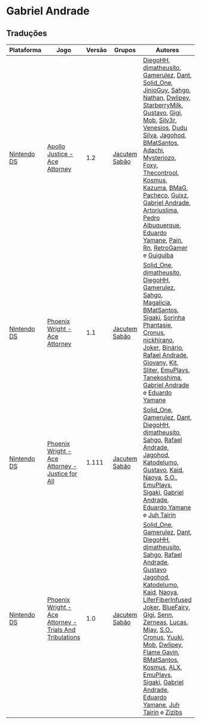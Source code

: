 # Gabriel Andrade

## Traduções

| Plataforma | Jogo | Versão | Grupos | Autores |
| ----------- | ----------- | ----------- | ----------- | ----------- |
| [Nintendo DS](../../traducoes/nintendo-ds/) | [Apollo Justice - Ace Attorney](../../traducoes/nintendo-ds/apollo-justice-ace-attorney_diegohh-et-al/) | 1.2 | [Jacutem Sabão](../../grupos/jacutem-sabao/) | [DiegoHH](../../autores/diegohh/), [djmatheusito](../../autores/djmatheusito/), [Gamerulez](../../autores/gamerulez/), [Dant](../../autores/dant/), [Solid\_One](../../autores/solid_one/), [JinjoGuy](../../autores/jinjoguy/), [Sahgo](../../autores/sahgo/), [Nathan](../../autores/nathan/), [Dwlipey](../../autores/dwlipey/), [StarberryMilk](../../autores/starberrymilk/), [Gustavo](../../autores/gustavo/), [Gigi](../../autores/gigi/), [Mob](../../autores/mob/), [Silv3r](../../autores/silv3r/), [Venesios](../../autores/venesios/), [Dudu Silva](../../autores/dudu-silva/), [Jagohod](../../autores/jagohod/), [BMatSantos](../../autores/bmatsantos/), [Adachi](../../autores/adachi/), [Mysteriozo](../../autores/mysteriozo/), [Foxy](../../autores/foxy/), [Thecontrool](../../autores/thecontrool/), [Kosmus](../../autores/kosmus/), [Kazuma](../../autores/kazuma/), [BMaG](../../autores/bmag/), [Pacheco](../../autores/pacheco/), [Guixz](../../autores/guixz/), [Gabriel Andrade](../../autores/gabriel-andrade/), [Artoriuslima](../../autores/artoriuslima/), [Pedro Albuquerque](../../autores/pedro-albuquerque/), [Eduardo Yamane](../../autores/eduardo-yamane/), [Pain](../../autores/pain/), [Rn](../../autores/rn/), [RetroGamer](../../autores/retrogamer/) e [Guiguiba](../../autores/guiguiba/) |
| [Nintendo DS](../../traducoes/nintendo-ds/) | [Phoenix Wright - Ace Attorney](../../traducoes/nintendo-ds/phoenix-wright-ace-attorney_solid_one-et-al/) | 1.1 | [Jacutem Sabão](../../grupos/jacutem-sabao/) | [Solid\_One](../../autores/solid_one/), [djmatheusito](../../autores/djmatheusito/), [DiegoHH](../../autores/diegohh/), [Gamerulez](../../autores/gamerulez/), [Sahgo](../../autores/sahgo/), [Magalicia](../../autores/magalicia/), [BMatSantos](../../autores/bmatsantos/), [Sigaki](../../autores/sigaki/), [Sorinha Phantasie](../../autores/sorinha-phantasie/), [Cronus](../../autores/cronus/), [nickhirano](../../autores/nickhirano/), [Joker](../../autores/joker/), [Binário](../../autores/binario/), [Rafael Andrade](../../autores/rafael-andrade/), [Giovany](../../autores/giovany/), [Kit](../../autores/kit/), [Sliter](../../autores/sliter/), [EmuPlays](../../autores/emuplays/), [Tanekoshima](../../autores/tanekoshima/), [Gabriel Andrade](../../autores/gabriel-andrade/) e [Eduardo Yamane](../../autores/eduardo-yamane/) |
| [Nintendo DS](../../traducoes/nintendo-ds/) | [Phoenix Wright - Ace Attorney - Justice for All](../../traducoes/nintendo-ds/phoenix-wright-ace-attorney-justice-for-all_solid_one-et-al/) | 1.111 | [Jacutem Sabão](../../grupos/jacutem-sabao/) | [Solid\_One](../../autores/solid_one/), [Gamerulez](../../autores/gamerulez/), [Dant](../../autores/dant/), [DiegoHH](../../autores/diegohh/), [djmatheusito](../../autores/djmatheusito/), [Sahgo](../../autores/sahgo/), [Rafael Andrade](../../autores/rafael-andrade/), [Jagohod](../../autores/jagohod/), [Katodelumo](../../autores/katodelumo/), [Gustavo](../../autores/gustavo/), [Kaid](../../autores/kaid/), [Naoya](../../autores/naoya/), [S\.O\.](../../autores/so/), [EmuPlays](../../autores/emuplays/), [Sigaki](../../autores/sigaki/), [Gabriel Andrade](../../autores/gabriel-andrade/), [Eduardo Yamane](../../autores/eduardo-yamane/) e [Juh Tairin](../../autores/juh-tairin/) |
| [Nintendo DS](../../traducoes/nintendo-ds/) | [Phoenix Wright - Ace Attorney - Trials And Tribulations](../../traducoes/nintendo-ds/phoenix-wright-ace-attorney-trials-and-tribulations_solid_one-et-al/) | 1.0 | [Jacutem Sabão](../../grupos/jacutem-sabao/) | [Solid\_One](../../autores/solid_one/), [Gamerulez](../../autores/gamerulez/), [Dant](../../autores/dant/), [DiegoHH](../../autores/diegohh/), [djmatheusito](../../autores/djmatheusito/), [Sahgo](../../autores/sahgo/), [Rafael Andrade](../../autores/rafael-andrade/), [Gustavo Jagohod](../../autores/gustavo-jagohod/), [Katodelumo](../../autores/katodelumo/), [Kaid](../../autores/kaid/), [Naoya](../../autores/naoya/), [LiferFiberInfused Joker](../../autores/liferfiberinfused-joker/), [BlueFairy](../../autores/bluefairy/), [Gigi](../../autores/gigi/), [Senn](../../autores/senn/), [Zerneas](../../autores/zerneas/), [Lucas](../../autores/lucas/), [Mjay](../../autores/mjay/), [S\.O\.](../../autores/so/), [Cronus](../../autores/cronus/), [Yuuki](../../autores/yuuki/), [Mob](../../autores/mob/), [Dwlipey](../../autores/dwlipey/), [Flame Gavin](../../autores/flame-gavin/), [BMatSantos](../../autores/bmatsantos/), [Kosmus](../../autores/kosmus/), [ALX](../../autores/alx/), [EmuPlays](../../autores/emuplays/), [Sigaki](../../autores/sigaki/), [Gabriel Andrade](../../autores/gabriel-andrade/), [Eduardo Yamane](../../autores/eduardo-yamane/), [Juh Tairin](../../autores/juh-tairin/) e [Zizibs](../../autores/zizibs/) |